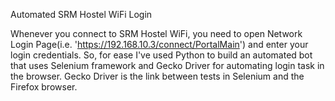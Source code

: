 Automated SRM Hostel WiFi Login

Whenever you connect to SRM Hostel WiFi, you need to open Network Login Page(i.e. 'https://192.168.10.3/connect/PortalMain') and enter your login credentials. 
So, for ease I've used Python to build an automated bot that uses Selenium framework and Gecko Driver for automating login task in the browser. Gecko Driver is the link between tests in Selenium and the Firefox browser. 
